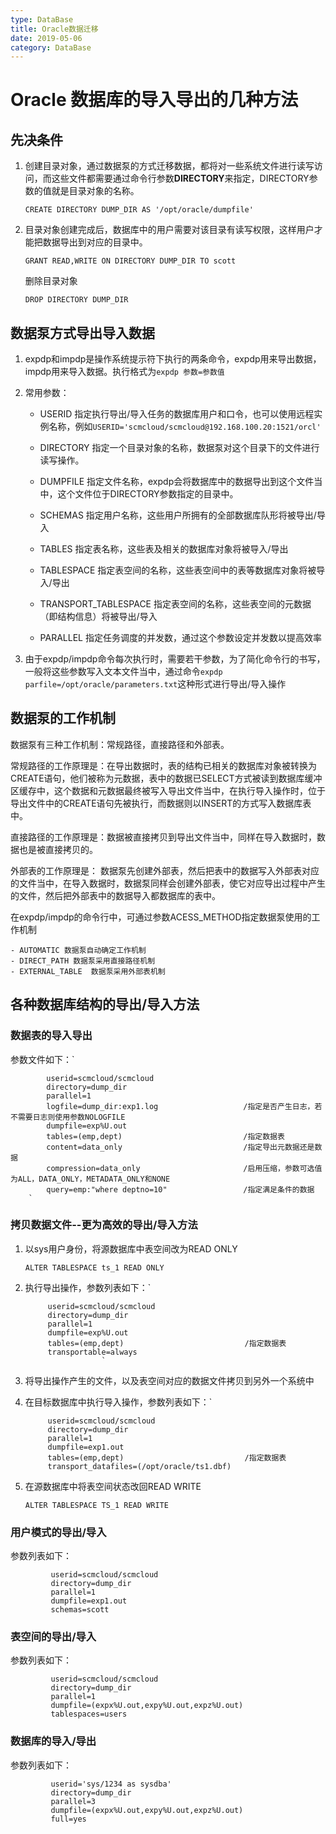 ```yaml
---
type: DataBase
title: Oracle数据迁移
date: 2019-05-06
category: DataBase
---
```






# Oracle 数据库的导入导出的几种方法 #



## 先决条件 ##



1. 创建目录对象，通过数据泵的方式迁移数据，都将对一些系统文件进行读写访问，而这些文件都需要通过命令行参数**DIRECTORY**来指定，DIRECTORY参数的值就是目录对象的名称。

	`CREATE DIRECTORY DUMP_DIR AS '/opt/oracle/dumpfile'`

2. 目录对象创建完成后，数据库中的用户需要对该目录有读写权限，这样用户才能把数据导出到对应的目录中。

	`GRANT READ,WRITE ON DIRECTORY DUMP_DIR TO scott`

   删除目录对象

	`DROP DIRECTORY DUMP_DIR`


## 数据泵方式导出导入数据 ##

1. expdp和impdp是操作系统提示符下执行的两条命令，expdp用来导出数据，impdp用来导入数据。执行格式为`expdp 参数=参数值`

2. 常用参数：
	
	- USERID 指定执行导出/导入任务的数据库用户和口令，也可以使用远程实例名称，例如`USERID='scmcloud/scmcloud@192.168.100.20:1521/orcl'`

	- DIRECTORY 指定一个目录对象的名称，数据泵对这个目录下的文件进行读写操作。

	- DUMPFILE 指定文件名称，expdp会将数据库中的数据导出到这个文件当中，这个文件位于DIRECTORY参数指定的目录中。
	
	- SCHEMAS 指定用户名称，这些用户所拥有的全部数据库队形将被导出/导入

	- TABLES 指定表名称，这些表及相关的数据库对象将被导入/导出

	- TABLESPACE 指定表空间的名称，这些表空间中的表等数据库对象将被导入/导出
	
	- TRANSPORT_TABLESPACE 指定表空间的名称，这些表空间的元数据（即结构信息）将被导出/导入
	
	- PARALLEL 指定任务调度的并发数，通过这个参数设定并发数以提高效率
	
3. 由于expdp/impdp命令每次执行时，需要若干参数，为了简化命令行的书写，一般将这些参数写入文本文件当中，通过命令`expdp parfile=/opt/oracle/parameters.txt`这种形式进行导出/导入操作

## 数据泵的工作机制 ##
	
数据泵有三种工作机制：常规路径，直接路径和外部表。

常规路径的工作原理是：在导出数据时，表的结构已相关的数据库对象被转换为CREATE语句，他们被称为元数据，表中的数据已SELECT方式被读到数据库缓冲区缓存中，这个数据和元数据最终被写入导出文件当中，在执行导入操作时，位于导出文件中的CREATE语句先被执行，而数据则以INSERT的方式写入数据库表中。

直接路径的工作原理是：数据被直接拷贝到导出文件当中，同样在导入数据时，数据也是被直接拷贝的。

外部表的工作原理是： 数据泵先创建外部表，然后把表中的数据写入外部表对应的文件当中，在导入数据时，数据泵同样会创建外部表，使它对应导出过程中产生的文件，然后把外部表中的数据导入都数据库的表中。

在expdp/impdp的命令行中，可通过参数ACESS_METHOD指定数据泵使用的工作机制
	
	- AUTOMATIC 数据泵自动确定工作机制
	- DIRECT_PATH 数据泵采用直接路径机制
	- EXTERNAL_TABLE  数据泵采用外部表机制
## 各种数据库结构的导出/导入方法 ##

### 数据表的导入导出 ###

参数文件如下：`

			userid=scmcloud/scmcloud
			directory=dump_dir
			parallel=1
			logfile=dump_dir:exp1.log					/指定是否产生日志，若不需要日志则使用参数NOLOGFILE
			dumpfile=exp%U.out
			tables=(emp,dept)							/指定数据表
			content=data_only							/指定导出元数据还是数据
			compression=data_only						/启用压缩，参数可选值为ALL，DATA_ONLY，METADATA_ONLY和NONE
			query=emp:"where deptno=10"					/指定满足条件的数据
		`

### 拷贝数据文件--更为高效的导出/导入方法 ###

1. 以sys用户身份，将源数据库中表空间改为READ ONLY

	`ALTER TABLESPACE ts_1 READ ONLY`

2. 执行导出操作，参数列表如下：`

			userid=scmcloud/scmcloud
			directory=dump_dir
			parallel=1
			dumpfile=exp%U.out
			tables=(emp,dept)							/指定数据表
			transportable=always
						`
3. 将导出操作产生的文件，以及表空间对应的数据文件拷贝到另外一个系统中

4. 在目标数据库中执行导入操作，参数列表如下：`

			userid=scmcloud/scmcloud
			directory=dump_dir
			parallel=1
			dumpfile=exp1.out
			tables=(emp,dept)							/指定数据表
			transport_datafiles=(/opt/oracle/ts1.dbf)

5. 在源数据库中将表空间状态改回READ WRITE

	`ALTER TABLESPACE TS_1 READ WRITE`



### 用户模式的导出/导入 ###

参数列表如下：
			
		     userid=scmcloud/scmcloud
		     directory=dump_dir
			 parallel=1
			 dumpfile=exp1.out
			 schemas=scott						



### 表空间的导出/导入 ###
参数列表如下：
			
		     userid=scmcloud/scmcloud
		     directory=dump_dir
			 parallel=1
			 dumpfile=(expx%U.out,expy%U.out,expz%U.out)
			 tablespaces=users
						
### 数据库的导入/导出 ###
参数列表如下：
			
		     userid='sys/1234 as sysdba'
		     directory=dump_dir
			 parallel=3
			 dumpfile=(expx%U.out,expy%U.out,expz%U.out)
			 full=yes